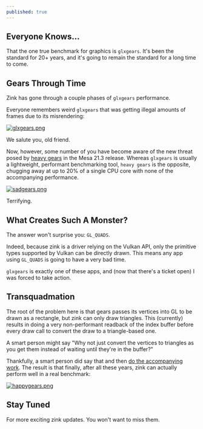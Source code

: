 ```yaml
---
published: true
---
```

## Everyone Knows...

That the one true benchmark for graphics is `glxgears`. It's been the standard for 20+ years, and it's going to remain the standard for a long time to come.

## Gears Through Time

Zink has gone through a couple phases of `glxgears` performance.

Everyone remembers weird `glxgears` that was getting illegal amounts of frames due to its misrendering:

[![glxgears.png](https://gitlab.freedesktop.org/mesa/mesa/uploads/f32a4cae60c4dabb90400842f0940460/Screenshot_20200625_033438.png)](https://gitlab.freedesktop.org/mesa/mesa/uploads/f32a4cae60c4dabb90400842f0940460/Screenshot_20200625_033438.png)

We salute you, old friend. 

Now, however, some number of you have become aware of the new threat posed by [heavy gears](https://gitlab.freedesktop.org/mesa/mesa/-/issues/5249) in the Mesa 21.3 release. Whereas `glxgears` is usually a lightweight, performant benchmarking tool, `heavy gears` is the opposite, chugging away at up to 20% of a single CPU core with none of the accompanying performance.

[![sadgears.png]({{site.url}}/assets/sadgears.png)]({{site.url}}/assets/sadgears.png)

Terrifying.

## What Creates Such A Monster?
The answer won't surprise you: `GL_QUADS`.

Indeed, because zink is a driver relying on the Vulkan API, only the primitive types supported by Vulkan can be directly drawn. This means any app using `GL_QUADS` is going to have a very bad time.

`glxgears` is exactly one of these apps, and (now that there's a ticket open) I was forced to take action.

## Transquadmation
The root of the problem here is that gears passes its vertices into GL to be drawn as a rectangle, but zink can only draw triangles. This (currently) results in doing a very non-performant readback of the index buffer before every draw call to convert the draw to a triangle-based one.

A smart person might say "Why not just convert the vertices to triangles as you get them instead of waiting until they're in the buffer?"

Thankfully, a smart person did say that and then [do the accompanying work](https://gitlab.freedesktop.org/mesa/mesa/-/merge_requests/13741). The result is that finally, after all these years, zink can actually perform well in a real benchmark:

[![happygears.png]({{site.url}}/assets/happygears.png)]({{site.url}}/assets/happygears.png)

## Stay Tuned
For more exciting zink updates. You won't want to miss them.
